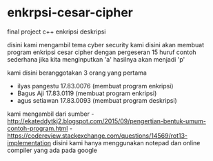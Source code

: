 # enkrpsi-cesar-cipher
final project c++ enkripsi deskripsi

disini kami mengambil tema cyber security
kami disini akan membuat program enkripsi cesar cipher dengan pergeseran 15 huruf contoh sederhana jika kita menginputkan 'a' hasilnya akan menjadi 'p'

kami disini beranggotakan 3 orang yang pertama
- ilyas pangestu 17.83.0076 (membuat program enkripsi)
- Bagus Aji 17.83.0119 (membuat program enkripsi)
- agus setiawan 17.83.0093 (membuat program deskripsi)

kami mengambil dari sumber  - http://ekateddytkj2.blogspot.com/2015/09/pengertian-bentuk-umum-contoh-program.html
                            - https://codereview.stackexchange.com/questions/14569/rot13-implementation
disini kami hanya menggunakan notepad dan online compiler yang ada pada google
